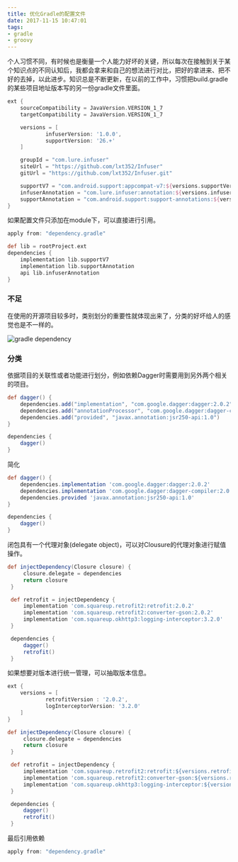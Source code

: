 ```yaml
---
title: 优化Gradle的配置文件
date: 2017-11-15 10:47:01
tags:
- gradle
- groovy
---
```

个人习惯不同，有时候也是衡量一个人能力好坏的关键，所以每次在接触到关于某个知识点的不同认知后，我都会拿来和自己的想法进行对比，把好的拿进来、把不好的去掉，以此进步。知识总是不断更新，在以前的工作中，习惯把build.gradle的某些项目地址版本写的另一份gradle文件里面。
```groovy
ext {
    sourceCompatibility = JavaVersion.VERSION_1_7
    targetCompatibility = JavaVersion.VERSION_1_7

    versions = [
            infuserVersion: '1.0.0',
            supportVersion: '26.+'
    ]

    groupId = "com.lure.infuser"
    siteUrl = "https://github.com/lxt352/Infuser"
    gitUrl = "https://github.com/lxt352/Infuser.git"

    supportV7 = "com.android.support:appcompat-v7:${versions.supportVersion}"
    infuserAnnotation = "com.lure.infuser:annotation:${versions.infuserVersion}"
    supportAnnotation = "com.android.support:support-annotations:${versions.supportVersion}"
}
```
<!-- more -->
如果配置文件只添加在module下，可以直接进行引用。
```groovy
apply from: "dependency.gradle"

def lib = rootProject.ext
dependencies {
    implementation lib.supportV7
    implementation lib.supportAnnotation
    api lib.infuserAnnotation
}
```
### 不足
在使用的开源项目较多时，类别划分的重要性就体现出来了，分类的好坏给人的感觉也是不一样的。

![gradle dependency](http://ozc61ychw.bkt.clouddn.com/gradle_category.jpeg)

### 分类
 依据项目的关联性或者功能进行划分，例如依赖Dagger时需要用到另外两个相关的项目。
```groovy
def dagger() {
    dependencies.add("implementation", "com.google.dagger:dagger:2.0.2")
    dependencies.add("annotationProcessor", "com.google.dagger:dagger-compiler:2.0.2")
    dependencies.add("provided", "javax.annotation:jsr250-api:1.0")
}

dependencies {
    dagger()
}
```
简化
```groovy
def dagger() {
    dependencies.implementation 'com.google.dagger:dagger:2.0.2'
    dependencies.implementation 'com.google.dagger:dagger-compiler:2.0.2'
    dependencies.provided 'javax.annotation:jsr250-api:1.0'
}

dependencies {
    dagger()
}
```
 闭包具有一个代理对象(delegate object)，可以对Clousure的代理对象进行赋值操作。
```groovy
def injectDependency(Closure closure) {
     closure.delegate = dependencies
     return closure
 }

 def retrofit = injectDependency {
     implementation 'com.squareup.retrofit2:retrofit:2.0.2'
     implementation 'com.squareup.retrofit2:converter-gson:2.0.2'
     implementation 'com.squareup.okhttp3:logging-interceptor:3.2.0'
 }

 dependencies {
     dagger()
     retrofit()
 }
```
 如果想要对版本进行统一管理，可以抽取版本信息。
```groovy
ext {
    versions = [
            retrofitVersion : '2.0.2',
            logInterceptorVersion: '3.2.0'
    ]
}

def injectDependency(Closure closure) {
     closure.delegate = dependencies
     return closure
 }

 def retrofit = injectDependency {
     implementation 'com.squareup.retrofit2:retrofit:${versions.retrofitVersion}'
     implementation 'com.squareup.retrofit2:converter-gson:${versions.retrofitVersion}'
     implementation 'com.squareup.okhttp3:logging-interceptor:${versions.logInterceptorVersion}'
 }

 dependencies {
     dagger()
     retrofit()
 }
```
最后引用依赖
```groovy
apply from: "dependency.gradle"
```
